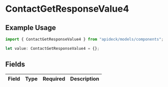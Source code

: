 # ContactGetResponseValue4

## Example Usage

```typescript
import { ContactGetResponseValue4 } from "apideck/models/components";

let value: ContactGetResponseValue4 = {};
```

## Fields

| Field       | Type        | Required    | Description |
| ----------- | ----------- | ----------- | ----------- |